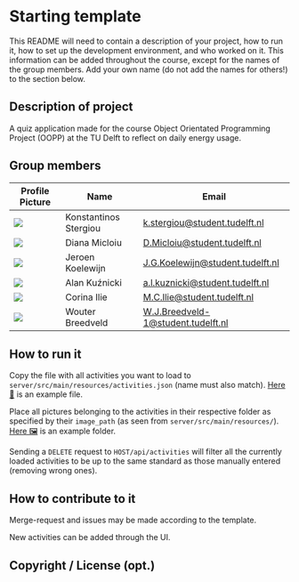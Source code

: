 # Starting template

This README will need to contain a description of your project, how to run it, how to set up the development environment, and who worked on it.
This information can be added throughout the course, except for the names of the group members.
Add your own name (do not add the names for others!) to the section below.

## Description of project
A quiz application made for the course Object Orientated Programming Project (OOPP) at the TU Delft to reflect on daily energy usage.

## Group members

| Profile Picture                                                                                       | Name                  | Email                              |
|-------------------------------------------------------------------------------------------------------|-----------------------|------------------------------------|
| ![](https://eu.ui-avatars.com/api/?name=KS&length=4&size=50&color=DDD&background=777&font-size=0.325) | Konstantinos Stergiou | k.stergiou@student.tudelft.nl		    |
| ![](https://eu.ui-avatars.com/api/?name=DM&length=4&size=50&color=DDD&background=777&font-size=0.325) | Diana Micloiu         | D.Micloiu@student.tudelft.nl       |
| ![](https://eu.ui-avatars.com/api/?name=JK&length=4&size=50&color=DDD&background=777&font-size=0.325) | Jeroen Koelewijn      | J.G.Koelewijn@student.tudelft.nl   |
| ![](https://eu.ui-avatars.com/api/?name=AK&length=4&size=50&color=DDD&background=777&font-size=0.325) | Alan Kuźnicki 		      | a.l.kuznicki@student.tudelft.nl    | 
| ![](https://eu.ui-avatars.com/api/?name=CI&length=4&size=50&color=DDD&background=777&font-size=0.325) | Corina Ilie           | M.C.Ilie@student.tudelft.nl        |
| ![](https://eu.ui-avatars.com/api/?name=WB&length=4&size=50&color=DDD&background=777&font-size=0.325) | Wouter Breedveld		    | W.J.Breedveld-1@student.tudelft.nl |

## How to run it
Copy the file with all activities you want to load to `server/src/main/resources/activities.json` (name must also match). 
[Here 📎](https://gitlab.ewi.tudelft.nl/cse1105/2021-2022/team-repositories/oopp-group-07/repository-template/uploads/82faf56bbfbe5fb81e7d7c26e27fba05/activities.json) is an example file.

Place all pictures belonging to the activities in their respective folder as specified by their `image_path` (as seen from `server/src/main/resources/`).
[Here 🖼️](https://we.tl/t-YGXkbQqiTF) is an example folder.

Sending a `DELETE` request to `HOST/api/activities` will filter all the currently loaded activities to be up to the same standard as those manually entered (removing wrong ones).

## How to contribute to it
Merge-request and issues may be made according to the template.

New activities can be added through the UI.

## Copyright / License (opt.)
